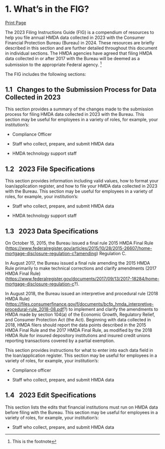 # 1.  What’s in the FIG? 

<a class="printBtn" href="javascript:window.print()" target="_self">
Print Page
</a>

The 2023 Filing Instructions Guide (FIG) is a compendium of resources to help you file annual HMDA data collected in 2023 with the Consumer Financial Protection Bureau (Bureau) in 2024. These resources are briefly described in this section and are further detailed throughout this document in individual sections.  The HMDA agencies have agreed that filing HMDA data collected in or after 2017 with the Bureau will be deemed as a submission to the appropriate Federal agency. [^1] 

[^1]: This is the footnote

The FIG includes the following sections:    

## 1.1 &nbsp; Changes to the Submission Process for Data Collected in 2023 

This section provides a summary of the changes made to the submission process for filing HMDA data collected in 2023 with the Bureau.  This section may be useful for employees in a variety of roles, for example, your institution’s: 

- Compliance Officer

- Staff who collect, prepare, and submit HMDA data 

- HMDA technology support staff 

## 1.2 &nbsp; 2023 File Specifications 
This section provides information including valid values, how to format your loan/application register, and how to file your HMDA data collected in 2023 with the Bureau. This section may be useful for employees in a variety of roles, for example, your institution’s: 

- Staff who collect, prepare, and submit HMDA data 

- HMDA technology support staff

## 1.3 &nbsp; 2023 Data Specifications 

On October 15, 2015, the Bureau issued a final rule 2015 HMDA Final Rule (https://www.federalregister.gov/articles/2015/10/28/2015-26607/home-mortgage-disclosure-regulation-c?amending) Regulation C. 

In August 2017, the Bureau issued a final rule amending the 2015 HMDA Rule primarily to make technical corrections and clarify amendments (2017 HMDA Final Rule) (https://www.federalregister.gov/documents/2017/09/13/2017-18284/home-mortgage-disclosure-regulation-c?). 

In August 2018, the Bureau issued an interpretive and procedural rule (2018 HMDA Rule) (https://files.consumerfinance.gov/f/documents/bcfp_hmda_interpretive-procedural-rule_2018-08.pdf?) to implement and clarify the amendments to HMDA made by section 104(a) of the Economic Growth, Regulatory Relief, and Consumer Protection Act (the Act). Beginning with data collected in 2018, HMDA filers should report the data points described in the 2015 HMDA Final Rule and the 2017 HMDA Final Rule, as modified by the 2018 HMDA Rule for insured depository institutions and insured credit unions reporting transactions covered by a partial exemption. 

This section provides instructions for what to enter into each data field in the loan/application register. This section may be useful for employees in a variety of roles, for example, your institution’s:

- Compliance officer 

- Staff who collect, prepare, and submit HMDA data 

## 1.4 &nbsp; 2023 Edit Specifications 

This section lists the edits that financial institutions must run on HMDA data before filing with the Bureau.  This section may be useful for employees in a variety of roles, for example, your institution’s: 

- Staff who collect, prepare, and submit HMDA data